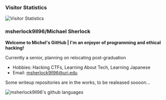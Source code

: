 ### Visitor Statistics

![Visitor Statistics](https://count.getloli.com/get/@msherlock9ll96 "Visitor Statistics")

### msherlock9ll96/Michael Sherlock

**Welcome to Michel's GitHub | I'm an enjoyer of programming and ethical hacking!**

Currently a senior, planning on relocating post-graduation

- Hobbies: Hacking CTFs, Learning About Tech, Learning Japanese 
- Email: msherlock9ll96@uri.edu

Some writeup repositories are in the works, to be realeased soooon...

![msherlock9ll96's github languages](https://github-readme-stats.vercel.app/api/top-langs/?username=msherlock9ll96&layout=compact)
